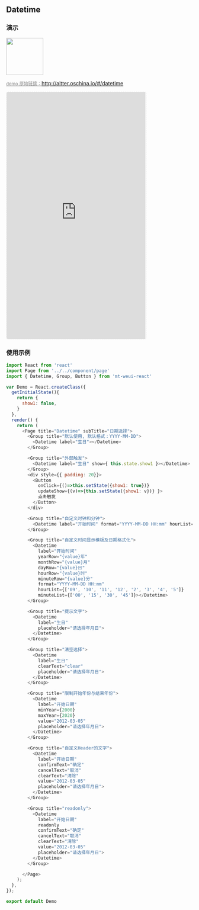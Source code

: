## Datetime

### 演示

<img width="100" src="http://qr.topscan.com/api.php?text=http://aitter.oschina.io/#/datetime"/>

<a href="http://aitter.oschina.io/#/datetime" target="_blank" style="font-size:12px;color:#888;">demo 原始链接：http://aitter.oschina.io/#/datetime</a>

<div style="width:377px;height:667px;display:inline-block;border:1px dashed #ececec;border-radius:5px;overflow:hidden;">
  <iframe src="http://aitter.oschina.io/#/datetime" width="375" height="667" border="0" frameborder="0"></iframe>
</div>


### 使用示例

``` javascript
import React from 'react'
import Page from '../../component/page'
import { Datetime, Group, Button } from 'mt-weui-react'

var Demo = React.createClass({
  getInitialState(){
    return {
      show1: false,
    }
  },
  render() {
    return (
      <Page title="Datetime" subTitle="日期选择">
        <Group title="默认使用, 默认格式：YYYY-MM-DD">
          <Datetime label="生日"></Datetime>
        </Group>

        <Group title="外部触发">
          <Datetime label="生日" show={ this.state.show1 }></Datetime>
        </Group>
        <div style={{ padding: 20}}>
          <Button
            onClick={()=>this.setState({show1: true})}
            updateShow={(v)=>{this.setState({show1: v})} }>
            点击触发
          </Button>
        </div>

        <Group title="自定义时钟和分钟">
          <Datetime label="开始时间" format="YYYY-MM-DD HH:mm" hourList={['09', '10', '11', '12', '2', '3', '4', '5']} minuteList={['00', '15', '30', '45']}></Datetime>
        </Group>

        <Group title="自定义时间显示模板及日期格式化">
          <Datetime
            label="开始时间"
            yearRow="{value}年"
            monthRow="{value}月"
            dayRow="{value}日"
            hourRow="{value}时"
            minuteRow="{value}分"
            format="YYYY-MM-DD HH:mm"
            hourList={['09', '10', '11', '12', '2', '3', '4', '5']}
            minuteList={['00', '15', '30', '45']}></Datetime>
        </Group>

        <Group title="提示文字">
          <Datetime
            label="生日"
            placeholder="请选择年月日">
          </Datetime>
        </Group>

        <Group title="清空选择">
          <Datetime
            label="生日"
            clearText="clear"
            placeholder="请选择年月日">
          </Datetime>
        </Group>

        <Group title="限制开始年份与结束年份">
          <Datetime
            label="开始日期"
            minYear={2000}
            maxYear={2020}
            value="2012-03-05"
            placeholder="请选择年月日">
          </Datetime>
        </Group>

        <Group title="自定义Header的文字">
          <Datetime
            label="开始日期"
            confirmText="确定"
            cancelText="取消"
            clearText="清除"
            value="2012-03-05"
            placeholder="请选择年月日">
          </Datetime>
        </Group>

        <Group title="readonly">
          <Datetime
            label="开始日期"
            readonly
            confirmText="确定"
            cancelText="取消"
            clearText="清除"
            value="2012-03-05"
            placeholder="请选择年月日">
          </Datetime>
        </Group>

      </Page>
    );
  },
});

export default Demo

```
